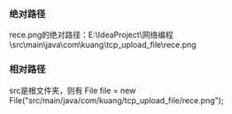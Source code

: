 

### 绝对路径

rece.png的绝对路径：E:\IdeaProject\网络编程\src\main\java\com\kuang\tcp_upload_file\rece.png

### 相对路径

src是根文件夹，则有 File file = new File("src/main/java/com/kuang/tcp_upload_file/rece.png");
